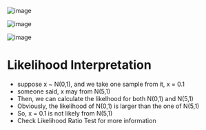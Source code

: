 
![image](https://user-images.githubusercontent.com/60442877/188773931-2d397fc9-5420-4056-a17d-0ef77284aad0.png)

![image](https://user-images.githubusercontent.com/60442877/188773970-68f42773-7793-4c2d-8e3e-67172135f587.png)

![image](https://user-images.githubusercontent.com/60442877/188774214-357d9ebc-539c-473f-b3e4-7149394f1d15.png)

# Likelihood Interpretation

* suppose x ~ N(0,1), and we take one sample from it, x = 0.1
* someone said, x may from N(5,1)
* Then, we can calculate the likelhood for both N(0,1) and N(5,1)
* Obviously, the likelihood of N(0,1) is larger than the one of N(5,1)
* So, x = 0.1 is not likely from N(5,1)
* Check Likelihood Ratio Test for more information

